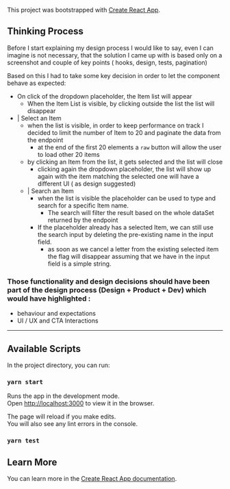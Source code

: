 This project was bootstrapped with [Create React App](https://github.com/facebook/create-react-app).

## Thinking Process

Before I start explaining my design process I would like to say, even I can imagine is not necessary, that the solution I came up with is based only on a screenshot and couple of key points ( hooks, design, tests, pagination)

Based on this I had to take some key decision in order to let the component behave as expected:

- On click of the dropdown placeholder, the Item list will appear
  - When the Item List is visible, by clicking outside the list the list will disappear
- | Select an Item
  - when the list is visible, in order to keep performance on track I decided to limit the number of Item to 20 and paginate the data from the endpoint
    - at the end of the first 20 elements a `raw` button will allow the user to load other 20 items
  - by clicking an Item from the list, it gets selected and the list will close
    - clicking again the dropdown placeholder, the list will show up again with the item matching the selected one will have a different UI ( as design suggested)
  - | Search an Item
    - when the list is visible the placeholder can be used to type and search for a specific Item name.
      - The search will filter the result based on the whole dataSet returned by the endpoint
    - If the placeholder already has a selected Item, we can still use the search input by deleting the pre-existing name in the input field.
      - as soon as we cancel a letter from the existing selected item the flag will disappear assuming that we have in the input field is a simple string.

### Those functionality and design decisions should have been part of the design process (Design + Product + Dev) which would have highlighted :

- behaviour and expectations
- UI / UX and CTA Interactions

---

## Available Scripts

In the project directory, you can run:

### `yarn start`

Runs the app in the development mode.<br />
Open [http://localhost:3000](http://localhost:3000) to view it in the browser.

The page will reload if you make edits.<br />
You will also see any lint errors in the console.

### `yarn test`

## Learn More

You can learn more in the [Create React App documentation](https://facebook.github.io/create-react-app/docs/getting-started).
